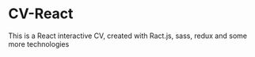 # CV-React
This is a React interactive CV, created with Ract.js, sass, redux and some more technologies
